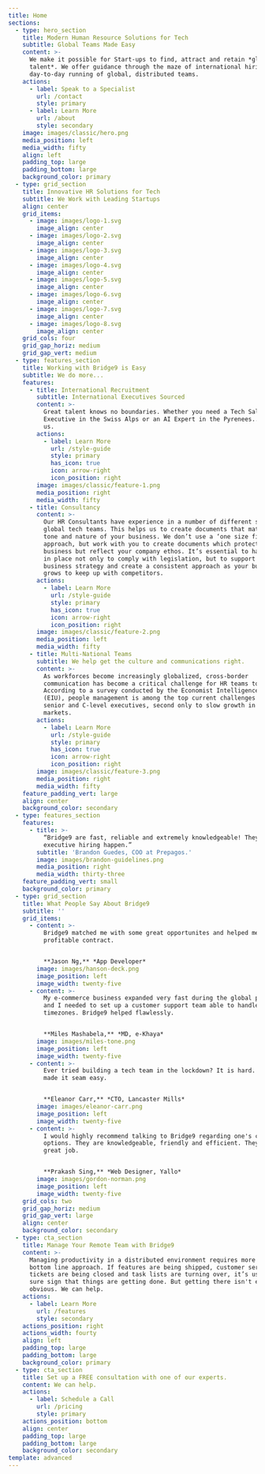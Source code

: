 ```yaml
---
title: Home
sections:
  - type: hero_section
    title: Modern Human Resource Solutions for Tech
    subtitle: Global Teams Made Easy
    content: >-
      We make it possible for Start-ups to find, attract and retain *global
      talent*. We offer guidance through the maze of international hiring and
      day-to-day running of global, distributed teams. 
    actions:
      - label: Speak to a Specialist
        url: /contact
        style: primary
      - label: Learn More
        url: /about
        style: secondary
    image: images/classic/hero.png
    media_position: left
    media_width: fifty
    align: left
    padding_top: large
    padding_bottom: large
    background_color: primary
  - type: grid_section
    title: Innovative HR Solutions for Tech
    subtitle: We Work with Leading Startups
    align: center
    grid_items:
      - image: images/logo-1.svg
        image_align: center
      - image: images/logo-2.svg
        image_align: center
      - image: images/logo-3.svg
        image_align: center
      - image: images/logo-4.svg
        image_align: center
      - image: images/logo-5.svg
        image_align: center
      - image: images/logo-6.svg
        image_align: center
      - image: images/logo-7.svg
        image_align: center
      - image: images/logo-8.svg
        image_align: center
    grid_cols: four
    grid_gap_horiz: medium
    grid_gap_vert: medium
  - type: features_section
    title: Working with Bridge9 is Easy
    subtitle: We do more...
    features:
      - title: International Recruitment
        subtitle: International Executives Sourced
        content: >-
          Great talent knows no boundaries. Whether you need a Tech Sales
          Executive in the Swiss Alps or an AI Expert in the Pyrenees... Talk to
          us.
        actions:
          - label: Learn More
            url: /style-guide
            style: primary
            has_icon: true
            icon: arrow-right
            icon_position: right
        image: images/classic/feature-1.png
        media_position: right
        media_width: fifty
      - title: Consultancy
        content: >-
          Our HR Consultants have experience in a number of different setting up
          global tech teams. This helps us to create documents that match the
          tone and nature of your business. We don’t use a ‘one size fits all’
          approach, but work with you to create documents which protect your
          business but reflect your company ethos. It’s essential to have these
          in place not only to comply with legislation, but to support your
          business strategy and create a consistent approach as your business
          grows to keep up with competitors.
        actions:
          - label: Learn More
            url: /style-guide
            style: primary
            has_icon: true
            icon: arrow-right
            icon_position: right
        image: images/classic/feature-2.png
        media_position: left
        media_width: fifty
      - title: Multi-National Teams
        subtitle: We help get the culture and communications right.
        content: >-
          As workforces become increasingly globalized, cross-border
          communication has become a critical challenge for HR teams to address.
          According to a survey conducted by the Economist Intelligence Unit
          (EIU), people management is among the top current challenges for
          senior and C-level executives, second only to slow growth in key
          markets.
        actions:
          - label: Learn More
            url: /style-guide
            style: primary
            has_icon: true
            icon: arrow-right
            icon_position: right
        image: images/classic/feature-3.png
        media_position: right
        media_width: fifty
    feature_padding_vert: large
    align: center
    background_color: secondary
  - type: features_section
    features:
      - title: >-
          “Bridge9 are fast, reliable and extremely knowledgeable! They make our
          executive hiring happen.” 
        subtitle: 'Brandon Guedes, COO at Prepagos.'
        image: images/brandon-guidelines.png
        media_position: right
        media_width: thirty-three
    feature_padding_vert: small
    background_color: primary
  - type: grid_section
    title: What People Say About Bridge9
    subtitle: ''
    grid_items:
      - content: >-
          Bridge9 matched me with some great opportunites and helped me secure a
          profitable contract.


          **Jason Ng,** *App Developer*
        image: images/hanson-deck.png
        image_position: left
        image_width: twenty-five
      - content: >-
          My e-commerce business expanded very fast during the global pandemic
          and I needed to set up a customer support team able to handle three
          timezones. Bridge9 helped flawlessly.


          **Miles Mashabela,** *MD, e-Khaya*
        image: images/miles-tone.png
        image_position: left
        image_width: twenty-five
      - content: >-
          Ever tried building a tech team in the lockdown? It is hard. Bridge9
          made it seam easy. 


          **Eleanor Carr,** *CTO, Lancaster Mills*
        image: images/eleanor-carr.png
        image_position: left
        image_width: twenty-five
      - content: >-
          I would highly recommend talking to Bridge9 regarding one's career
          options. They are knowledgeable, friendly and efficient. They got me a
          great job.


          **Prakash Sing,** *Web Designer, Yallo*
        image: images/gordon-norman.png
        image_position: left
        image_width: twenty-five
    grid_cols: two
    grid_gap_horiz: medium
    grid_gap_vert: large
    align: center
    background_color: secondary
  - type: cta_section
    title: Manage Your Remote Team with Bridge9
    content: >-
      Managing productivity in a distributed environment requires more of a
      bottom line approach. If features are being shipped, customer service
      tickets are being closed and task lists are turning over, it’s usually a
      sure sign that things are getting done. But getting there isn't easy or
      obvious. We can help.
    actions:
      - label: Learn More
        url: /features
        style: secondary
    actions_position: right
    actions_width: fourty
    align: left
    padding_top: large
    padding_bottom: large
    background_color: primary
  - type: cta_section
    title: Set up a FREE consultation with one of our experts.
    content: We can help.
    actions:
      - label: Schedule a Call
        url: /pricing
        style: primary
    actions_position: bottom
    align: center
    padding_top: large
    padding_bottom: large
    background_color: secondary
template: advanced
---
```

